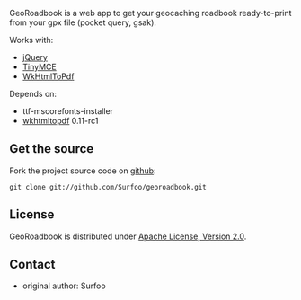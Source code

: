 GeoRoadbook is a web app to get your geocaching roadbook ready-to-print from your gpx file (pocket query, gsak).

Works with:
* [jQuery](http://jquery.com/)
* [TinyMCE](http://www.tinymce.com/)
* [WkHtmlToPdf](http://mikehaertl.github.io/phpwkhtmltopdf/)

Depends on:
* ttf-mscorefonts-installer
* [wkhtmltopdf](https://code.google.com/p/wkhtmltopdf/) 0.11-rc1

Get the source
--------------

Fork the project source code on [github](https://github.com/Surfoo/georoadbook/):

	git clone git://github.com/Surfoo/georoadbook.git

License
-------

GeoRoadbook is distributed under [Apache License, Version 2.0](http://www.apache.org/licenses/LICENSE-2.0).

Contact
-------

- original author: Surfoo
